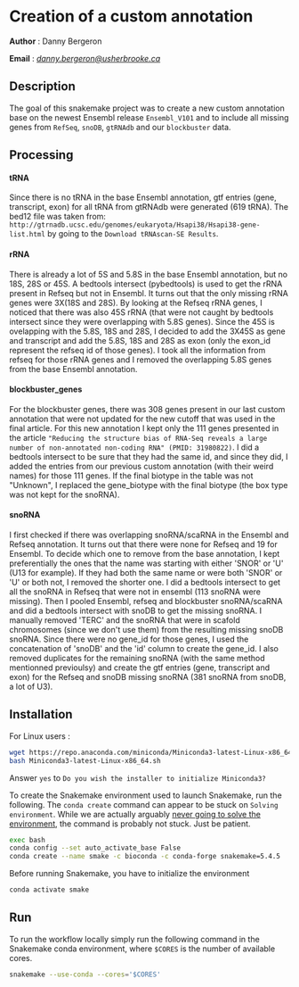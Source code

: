 # Creation of a custom annotation
__Author__ : Danny Bergeron

__Email__ :  _<danny.bergeron@usherbrooke.ca>_

## Description
The goal of this snakemake project was to create a new custom annotation base on the newest Ensembl release `Ensembl_V101` and to include all missing genes from `RefSeq`, `snoDB`, `gtRNAdb` and our `blockbuster` data.

## Processing
#### tRNA
Since there is no tRNA in the base Ensembl annotation, gtf entries (gene, transcript, exon) for all tRNA from gtRNAdb were generated (619 tRNA). The bed12 file was taken from: `http://gtrnadb.ucsc.edu/genomes/eukaryota/Hsapi38/Hsapi38-gene-list.html` by going to the `Download tRNAscan-SE Results`.

#### rRNA
There is already a lot of 5S and 5.8S in the base Ensembl annotation, but no 18S, 28S or 45S. A bedtools intersect (pybedtools) is used to get the rRNA present in Refseq but not in Ensembl. It turns out that the only missing rRNA genes were 3X(18S and 28S). By looking at the Refseq rRNA genes, I noticed that there was also 45S rRNA (that were not caught by bedtools intersect since they were overlapping with 5.8S genes). Since the 45S is ovelapping with the 5.8S, 18S and 28S, I decided to add the 3X45S as gene and transcript and add the 5.8S, 18S and 28S as exon (only the exon_id represent the refseq id of those genes). I took all the information from refseq for those rRNA genes and I removed the overlapping 5.8S genes from the base Ensembl annotation.

#### blockbuster_genes
For the blockbuster genes, there was 308 genes present in our last custom annotation that were not updated for the new cutoff that was used in the final article. For this new annotation I kept only the 111 genes presented in the article `"Reducing the structure bias of RNA-Seq reveals a large
number of non-annotated non-coding RNA" (PMID: 31980822)`. I did a bedtools intersect to be sure that they had the same id, and since they did, I added the entries from our previous custom annotation (with their weird names) for those 111 genes. If the final biotype in the table was not "Unknown", I replaced the gene_biotype with the final biotype (the box type was not kept for the snoRNA).

#### snoRNA
I first checked if there was overlapping snoRNA/scaRNA in the Ensembl and Refseq annotation. It turns out that there were none for Refseq and 19 for Ensembl. To decide which one to remove from the base annotation, I kept preferentially the ones that the name was starting with either 'SNOR' or 'U' (U13 for example). If they had both the same name or were both 'SNOR' or 'U' or both not, I removed the shorter one. I did a bedtools intersect to get all the snoRNA in Refseq that were not in ensembl (113 snoRNA were missing). Then I pooled Ensembl, refseq and blockbuster snoRNA/scaRNA and did a bedtools intersect with snoDB to get the missing snoRNA. I manually removed 'TERC' and the snoRNA that were in scafold chromosomes (since we don't use them) from the resulting missing snoDB snoRNA. Since there were no gene_id for those genes, I used the concatenation of 'snoDB' and the 'id' column to create the gene_id. I also removed duplicates for the remaining snoRNA (with the same method mentionned previoulsy) and create the gtf entries (gene, transcript and exon) for the Refseq and snoDB missing snoRNA (381 snoRNA from snoDB, a lot of U3).


## Installation
For Linux users :
```bash
wget https://repo.anaconda.com/miniconda/Miniconda3-latest-Linux-x86_64.sh
bash Miniconda3-latest-Linux-x86_64.sh
```

Answer `yes` to `Do you wish the installer to initialize Miniconda3?`


To create the Snakemake environment used to launch Snakemake, run the following. The `conda create` command can appear to be stuck on `Solving environment`. While we are actually arguably [never going to solve the environment](https://www.ipcc.ch/sr15/chapter/spm/), the command is probably not stuck. Just be patient.

```bash
exec bash
conda config --set auto_activate_base False
conda create --name smake -c bioconda -c conda-forge snakemake=5.4.5
```

Before running Snakemake, you have to initialize the environment
```bash
conda activate smake
```

## Run
To run the workflow locally simply run the following command in the Snakemake conda environment, where `$CORES` is the number of available cores.
```bash
snakemake --use-conda --cores='$CORES'
```
